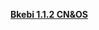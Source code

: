 **[Bkebi 1.1.2 CN&OS](https://cdn.discordapp.com/attachments/1072831171639115796/1083409978188111942/bkebi-1.1.2.1578-3429f50e-rel.zip)**
